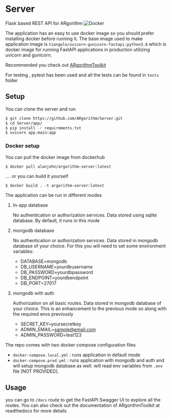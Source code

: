 # Server
Flask based REST API for ARgorithm
![Docker](https://github.com/ARgorithm/Server/workflows/Docker/badge.svg)

The application has an easy to use docker image so you should prefer installing docker before running it. The base image used to make application image is `tiangolo/uvicorn-gunicorn-fastapi:python3.8` which is docker image for running FastAPI applications in production utilizing uvicorn and gunicorn. 

Recommended you check out [ARgorithmToolkit](https://github.com/ARgorithm/Toolkit)

For testing , pytest has been used and all the tests can be found in `tests` folder

## Setup

You can clone the server and run

```bash
$ git clone https://github.com/ARgorithm/Server.git
$ cd Server/app/
$ pip install -r requirements.txt
$ uvicorn app.main:app
```

### Docker setup

You can pull the docker image from dockerhub

```bash
$ docker pull alanjohn/argorithm-server:latest
```

.... or you can build it yourself

```
$ docker build . -t argorithm-server:latest
```

The application can be run in different modes

1. In-app database

   No authentication or authorization services. Data stored using sqlite database. By default, it runs in this mode

2. mongodb database

   No authentication or authorization services. Data stored in mongodb database of your choice. For this you will need to set some environment variables:

   - DATABASE=mongodb
   - DB_USERNAME=yourdbusername
   - DB_PASSWORD=yourdbpassword
   - DB_ENDPOINT=yourdbendpoint
   - DB_PORT=27017

3. mongodb with auth

   Authorization on all basic routes. Data stored in mongodb database of your choice. This is an enhancement to the previous mode so along with the required envs previously

   - SECRET_KEY=yoursecretkey
   - ADMIN_EMAIL=sample@email.com
   - ADMIN_PASSWORD=test123

The repo comes with two docker compose configuration files

- `docker-compose.local.yml` : runs application in default mode
- `docker-compose.prod.yml` : runs application with mongodb and auth and will setup mongodb database as well. will read env variables from `.env` file [NOT PROVIDED].

## Usage

you can go to `/docs` route to get the FastAPI Swagger UI to explore all the routes. You can also check out the documentation of ARgorithmToolkit at readthedocs for more details
